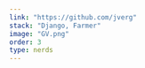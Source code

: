 ```yaml
---
link: "https://github.com/jverg"
stack: "Django, Farmer"
image: "GV.png"
order: 3
type: nerds
---
```

